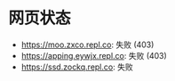 # 网页状态
- https://moo.zxco.repl.co: 失败 (403)
- https://apping.eywjx.repl.co: 失败 (403)
- https://ssd.zockq.repl.co: 失败

